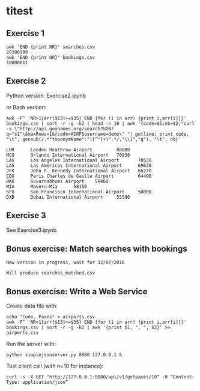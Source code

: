 # titest

## Exercise 1

```
awk 'END {print NR}' searches.csv
20390199
awk 'END {print NR}' bookings.csv
10000011
```

## Exercise 2

Python version:
Exercise2.ipynb

or
Bash version:
```
awk -F^ 'NR>1{arr[$13]+=$35} END {for (i in arr) {print i,arr[i]}}' bookings.csv | sort -r -g -k2 | head -n 10 | awk '{code=$1;nb=$2;"curl -s \"http://api.geonames.org/searchJSON?q="$1"\&maxRows=1&fcode=AIRP&username=demo\" "| getline; print code, "\t", gensub(/.*"toponymName":"([^"]+)".*/,"\\1","g"), "\t", nb}'

LHR      London Heathrow Airport         88809
MCO      Orlando International Airport   70930
LAX      Los Angeles International Airport       70530
LAS      Las Américas International Airport      69630
JFK      John F. Kennedy International Airport   66270
CDG      Paris Charles de Gaulle Airport         64490
BKK      Suvarnabhumi Airport    59460
MIA      Maseru-Mia      58150
SFO      San Francisco International Airport     58000
DXB      Dubai International Airport     55590
```

## Exercise 3

See Exercise3.ipynb

## Bonus exercise: Match searches with bookings

```
New version in progress, wait for 12/07/2016

Will produce searches_matched.csv
```

## Bonus exercise: Write a Web Service

Create data file with:
```
echo "Code, Paxes" > airports.csv
awk -F^ 'NR>1{arr[$13]+=$35} END {for (i in arr) {print i,arr[i]}}' bookings.csv | sort -r -g -k2 | awk '{print $1, ", ", $2}' >> airports.csv
```

Run the server with:
```
python simplejsonserver.py 8080 127.0.0.1 &
```

Test client call (with n=10 for instance):
```
curl -s -X GET "http://127.0.0.1:8080/api/v1/getpaxes/10" -H “Content-Type: application/json”
```
